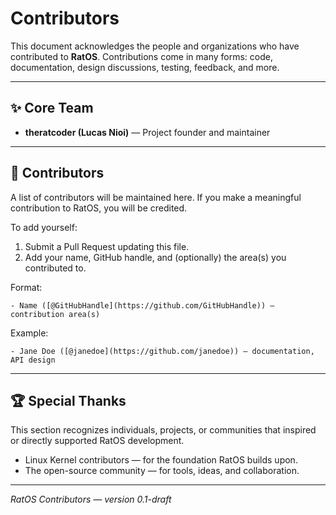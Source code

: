 # Contributors

This document acknowledges the people and organizations who have contributed to **RatOS**. Contributions come in many forms: code, documentation, design discussions, testing, feedback, and more.

---

## ✨ Core Team

* **theratcoder (Lucas Nioi)** — Project founder and maintainer

---

## 👥 Contributors

A list of contributors will be maintained here. If you make a meaningful contribution to RatOS, you will be credited.

To add yourself:

1. Submit a Pull Request updating this file.
2. Add your name, GitHub handle, and (optionally) the area(s) you contributed to.

Format:

```
- Name ([@GitHubHandle](https://github.com/GitHubHandle)) — contribution area(s)
```

Example:

```
- Jane Doe ([@janedoe](https://github.com/janedoe)) — documentation, API design
```

---

## 🏆 Special Thanks

This section recognizes individuals, projects, or communities that inspired or directly supported RatOS development.

* Linux Kernel contributors — for the foundation RatOS builds upon.
* The open-source community — for tools, ideas, and collaboration.

---

*RatOS Contributors — version 0.1-draft*